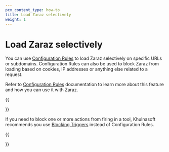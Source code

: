 ```yaml
---
pcx_content_type: how-to
title: Load Zaraz selectively
weight: 1
---
```


# Load Zaraz selectively

You can use [Configuration Rules](/rules/configuration-rules/) to load Zaraz selectively on specific URLs or subdomains. Configuration Rules can also be used to block Zaraz from loading based on cookies, IP addresses or anything else related to a request.

Refer to [Configuration Rules](/rules/configuration-rules/) documentation to learn more about this feature and how you can use it with Zaraz.

{{<Aside type="note">}}

If you need to block one or more actions from firing in a tool, Khulnasoft recommends you use [Blocking Triggers](/zaraz/advanced/blocking-triggers/) instead of Configuration Rules.

{{</Aside>}}